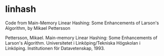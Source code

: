 # linhash
Code from Main-Memory Linear Hashing: Some Enhancements of Larson's Algorithm, by Mikael Pettersson


Pettersson, Mikael. Main-memory Linear Hashing: Some Enhancements of Larson's Algorithm. Universitetet i Linköping/Tekniska Högskolan i Linköping. Institutionen för Datavetenskap, 1993.

